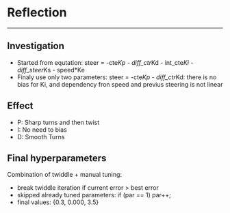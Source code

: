# Reflection

---

## Investigation
* Started from equtation: steer = -cte*Kp - diff_ctr*Kd - int_cte*Ki - diff_steer*Ks - speed*Ke
* Finaly use only two parameters: steer = -cte*Kp - diff_ctr*Kd: there is no bias for Ki, and dependency fron speed and previus steering is not linear

## Effect
* P: Sharp turns and then twist
* I: No need to bias 
* D: Smooth Turns

## Final hyperparameters
Combination of twiddle + manual tuning:
* break twiddle iteration if current error > best error
* skipped already tuned parameters: if (par == 1) par++;
* final values: {0.3, 0.000, 3.5}
